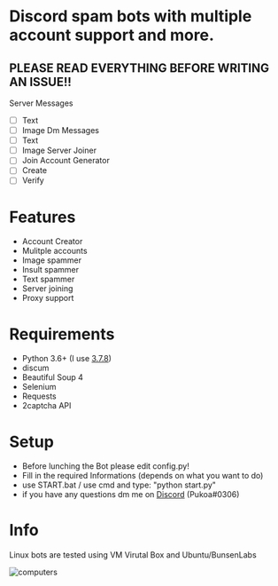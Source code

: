 # Discord spam bots with multiple account support and more.

## PLEASE READ EVERYTHING BEFORE WRITING AN ISSUE!!
Server Messages
 - [ ] Text
 - [ ] Image
Dm Messages
 - [ ] Text
 - [ ] Image
Server Joiner
 - [ ] Join
Account Generator
 - [ ] Create
 - [ ] Verify

# Features 
- Account Creator
- Mulitple accounts
- Image spammer
- Insult spammer
- Text spammer
- Server joining
- Proxy support 

# Requirements 
- Python 3.6+ (I use [3.7.8](https://www.python.org/downloads/release/python-378/))
- discum
- Beautiful Soup 4
- Selenium
- Requests
- 2captcha API

# Setup
- Before lunching the Bot please edit config.py!
- Fill in the required Informations (depends on what you want to do)
- use START.bat / use cmd and type: "python start.py"
- if you have any questions dm me on [Discord](https://discordapp.com/users/442644603452129281) (Pukoa#0306)

# Info
Linux bots are tested using VM Virutal Box and Ubuntu/BunsenLabs

![computers](https://abload.de/img/cape110h8s8u.jpg)
